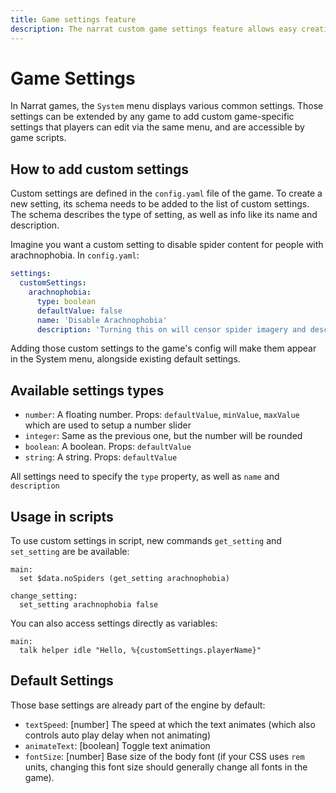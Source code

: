```yaml
---
title: Game settings feature
description: The narrat custom game settings feature allows easy creation of automatic settings menus editable by the player
---
```


# Game Settings

In Narrat games, the `System` menu displays various common settings. Those settings can be extended by any game to add custom game-specific settings that players can edit via the same menu, and are accessible by game scripts.

## How to add custom settings

Custom settings are defined in the `config.yaml` file of the game. To create a new setting, its schema needs to be added to the list of custom settings. The schema describes the type of setting, as well as info like its name and description.

Imagine you want a custom setting to disable spider content for people with arachnophobia. In `config.yaml`:

```yaml
settings:
  customSettings:
    arachnophobia:
      type: boolean
      defaultValue: false
      name: 'Disable Arachnophobia'
      description: 'Turning this on will censor spider imagery and descriptions in the game'
```

Adding those custom settings to the game's config will make them appear in the System menu, alongside existing default settings.

## Available settings types

- `number`: A floating number. Props: `defaultValue`, `minValue`, `maxValue` which are used to setup a number slider
- `integer`: Same as the previous one, but the number will be rounded
- `boolean`: A boolean. Props: `defaultValue`
- `string`: A string. Props: `defaultValue`

All settings need to specify the `type` property, as well as `name` and `description`

## Usage in scripts

To use custom settings in script, new commands `get_setting` and `set_setting` are be available:

```
main:
  set $data.noSpiders (get_setting arachnophobia)

change_setting:
  set_setting arachnophobia false
```

You can also access settings directly as variables:

```
main:
  talk helper idle "Hello, %{customSettings.playerName}"
```

## Default Settings

Those base settings are already part of the engine by default:

- `textSpeed`: [number] The speed at which the text animates (which also controls auto play delay when not animating)
- `animateText`: [boolean] Toggle text animation
- `fontSize`: [number] Base size of the body font (if your CSS uses `rem` units, changing this font size should generally change all fonts in the game).
